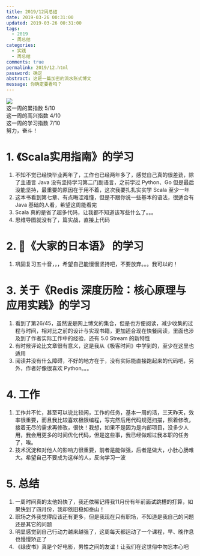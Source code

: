 ```yaml
---
title: 2019/12周总结
date: 2019-03-26 00:31:00
updated: 2019-03-26 00:31:00
tags:
  - 2019
  - 周总结
categories: 
  - 实践
  - 周总结
comments: true
permalink: 2019/12.html  
password: 确定
abstract: 这是一篇加密的流水账式博文
message: 你确定要看吗？
---
```


![][0]  
这一周的累指数 5/10  
这一周的高兴指数 4/10   
这一周的学习指数 7/10  
努力，奋斗！

<!--more-->

# 1. 《Scala实用指南》的学习

1. 不知不觉已经快毕业两年了，工作也已经两年多了，感觉自己真的很差劲，除了主语言 Java 没有坚持学习第二门副语言，之前学过 Python、Go 但是最后没能坚持，最重要的原因在于用不着，这次我要扎扎实实学 Scala 至少一年  
2. 这本书看到第七章、有点晦涩难懂，但是不跟你说一些基本的语法，很适合有 Java 基础的人看，希望这周能看完  
3. Scala 真的是省了超多代码，让我都不知道该写些什么了。。。
4. 思维导图就没有了，篇实战，直接上代码

# 2. 《大家的日本语》 的学习

1. 巩固复习五十音，，，希望自己能慢慢坚持吧，不要放弃。。。我可以的！

# 3. 关于《Redis 深度历险：核心原理与应用实践》的学习

1. 看到了第26/45，虽然说是网上博文的集合，但是也方便阅读，减少收集的过程与时间，相对比之前的设计与实现书籍，更加适合现在快餐阅读，里面也涉及到了作者实际工作中的经验，还有 5.0 Stream 的新特性  
2. 有时候评论比文章很有意义，这是我从《极客时间》中学到的，至少在这里也适用
3. 阅读并没有什么障碍，不好的地方在于，没有实际能直接跑起来的代码吧，另外，作者好像很喜欢 Python。。。

# 4. 工作

1. 工作并不忙，甚至可以说比较闲，工作的任务，基本一周的活，三天昨天，效率很重要，而且我比较喜欢极限编程，写完然后用代码规范扫描，照着修改，接着无尽的需求再修改，很快！我想，如果不是因为是内部项目，没多少人用，我会用更多的时间优化代码，但是这些事，我已经做超过我本职的任务了，唉。
2. 技术沉淀和对他人的影响力很重要，前者是能做强，后者是做大，小肚心肠难大。希望自己不要成为这样的人，反向学习一波

# 5. 总结

1. 一周时间真的太他妈快了，我还依稀记得我11月份有年前面试跳槽的打算，如果快到了四月份，我却依旧稳如泰山！  
2. 职场之外我觉得应该还有更多，但是我现在只有职场，不知道是我自己的问题还是其它的问题  
3. 明显感觉到自己行动力越来越强了，这周每天都运动了一个课程，早、晚作息也慢慢矫正了  
4. 《绿皮书》真是个好电影，男性之间的友谊！让我们在这世俗中勿忘本心吧

[0]: https://leran2deeplearnjavawebtech.oss-cn-beijing.aliyuncs.com/somephoto/%E3%80%8A%E7%BB%BF%E7%9A%AE%E4%B9%A6%E3%80%8B.jpg
